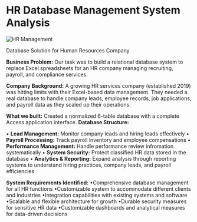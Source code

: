 # HR Database Management System Analysis
![HR Management](https://github.com/user-attachments/assets/7eefb5bd-eef6-49f2-8f11-383b5da40af5)

Database Solution for Human Resources Company

**Business Problem:**
Our task was to build a relational database system to replace Excel spreadsheets for an HR company managing recruiting, payroll, and compliance services.

**Company Background:**
A growing HR services company (established 2019) was hitting limits with their Excel-based data management. They needed a real database to handle company leads, employee records, job applications, and payroll data as they scaled up their operations.

**What we built:**
Created a normalized 6-table database with a complete Access application interface.
**Database Structure:**

  • **Lead Management:** Monitor company leads and hiring leads effectively
  • **Payroll Processing:** Track payroll inventory and employee compensations
  • **Performance Management:** Handle performance review infromation systematically
  • **System Security:** Protect classified HR data stored in the database
  • **Analytics & Reporting:** Expand analysis through reporting systems to understand hiring practices, company leads, and payroll efficiencies

**System Requirements Identified:**
  •Comprehensive database management for all HR functions
  •Customizable system to accommodate different clients and industries
  •Integration capabilities with existing systems and software
  •Scalable and flexible architecture for growth
  •Durable security measures for sensitive HR data
  •Customizable dashboards and analytical measures for data-driven decisions




